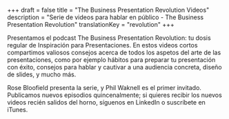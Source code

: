 +++
draft			= false
title			= "The Business Presentation Revolution Videos"
description 	= "Serie de videos para hablar en público - The Business Presentation Revolution"
translationKey	= "revolution"
+++

Presentamos el podcast The Business Presentation Revolution: tu dosis regular de Inspiración para Presentaciones. En estos videos cortos compartimos valiosos consejos acerca de todos los aspetos del arte de las presentaciones, como por ejemplo hábitos para preparar tu presentación con éxito, consejos para hablar y cautivar a una audiencia concreta, diseño de slides, y mucho más.

Rose Bloofield presenta la serie, y Phil Waknell es el primer invitado. Publicamos nuevos episodios quincenalmente; si quieres recibir los nuevos videos recién salidos del horno, síguenos en LinkedIn o suscríbete en iTunes.